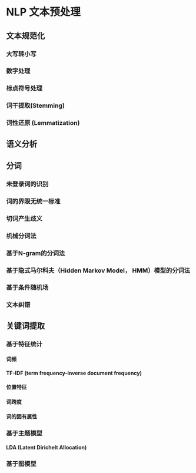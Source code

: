 # NLP 文本预处理

## 文本规范化

### 大写转小写

### 数字处理

### 标点符号处理

### 词干提取(Stemming)



### 词性还原 (Lemmatization)


## 语义分析



## 分词

### 未登录词的识别



### 词的界限无统一标准



### 切词产生歧义


### 机械分词法


### 基于N-gram的分词法



### 基于隐式马尔科夫（Hidden Markov Model， HMM）模型的分词法 



### 基于条件随机场


### 文本纠错


## 关键词提取

### 基于特征统计

#### 词频

#### TF-IDF (term frequency-inverse document frequency)

#### 位置特征

#### 词跨度

#### 词的固有属性


### 基于主题模型

#### LDA (Latent Dirichelt Allocation) 



### 基于图模型
